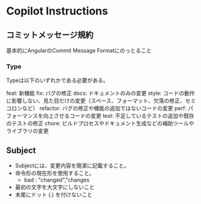 # Copilot Instructions
## コミットメッセージ規約

基本的にAngularのCommit Message Formatにのっとること

### Type
Typeは以下のいずれかである必要がある。

feat: 新機能
fix: バグの修正
docs: ドキュメントのみの変更
style: コードの動作に影響しない、見た目だけの変更（スペース、フォーマット、欠落の修正、セミコロンなど）
refactor: バグの修正や機能の追加ではないコードの変更
perf: パフォーマンスを向上させるコードの変更
test: 不足しているテストの追加や既存のテストの修正
chore: ビルドプロセスやドキュメント生成などの補助ツールやライブラリの変更
## Subject
- Subjectには、変更内容を簡潔に記載すること。
- 命令形の現在形を使用すること。
  - bad : "changed","changes
- 最初の文字を大文字にしないこと
- 末尾にドット (.) を付けないこと
